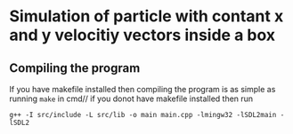 # Simulation of particle with contant x and y velocitiy vectors inside a box
## Compiling the program
If you have makefile installed then compiling the program is as simple as running `make` in cmd//
if you donot have makefile installed then run
```console 
g++ -I src/include -L src/lib -o main main.cpp -lmingw32 -lSDL2main -lSDL2
```

